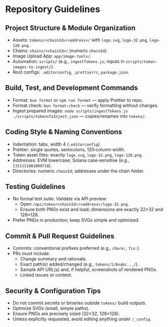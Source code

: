 # Repository Guidelines

## Project Structure & Module Organization

- Assets: `tokens/<chainId>/<address>/` with `logo.svg`, `logo-32.png`, `logo-128.png`.
- Chains: `chains/<chainId>/` (numeric `chainId`).
- Image Upload App: `app/image-tools/`.
- Automation: `scripts/` (e.g., `ingestTokens.js`; inputs in `scripts/token-images-to-ingest/`).
- Root configs: `.editorconfig`, `.prettierrc`, `package.json`.

## Build, Test, and Development Commands

- Format: `bun format` or `npm run format` — apply Prettier to repo.
- Format check: `bun format:check` — verify formatting without changes.
- Ingest prepared images: `node scripts/ingestTokens.js ./scripts/tokensToInjest.json` — copies/renames into `tokens/`.

## Coding Style & Naming Conventions

- Indentation: tabs, width 4 (`.editorconfig`).
- Prettier: single quotes, semicolons, 120‑column width.
- Token asset files: exactly `logo.svg`, `logo-32.png`, `logo-128.png`.
- Addresses: EVM lowercase; Solana case‑sensitive (e.g., `1151111081099710`).
- Directories: numeric `chainId`; addresses under the chain folder.

## Testing Guidelines

- No formal test suite. Validate via API preview:
  - Open `/api/token/<chainId>/<address>/logo-32.png`.
  - Ensure both PNGs exist and load; dimensions are exactly 32×32 and 128×128.
- Prefer PNGs in production; keep SVGs simple and optimized.

## Commit & Pull Request Guidelines

- Commits: conventional prefixes preferred (e.g., `chore:`, `fix:`).
- PRs must include:
  - Change summary and rationale.
  - Exact path(s) added/changed (e.g., `tokens/1/0xabc.../`).
  - Sample API URL(s) and, if helpful, screenshots of rendered PNGs.
  - Linked issues or context.

## Security & Configuration Tips

- Do not commit secrets or binaries outside `tokens/` build outputs.
- Optimize SVGs (small, simple paths).
- Ensure PNGs are precisely sized (32×32, 128×128).
- Unless explicitly requested, avoid editing anything under `/_config`.
